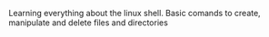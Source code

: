 Learning everything about the linux shell. Basic comands to create, manipulate and delete files and directories
